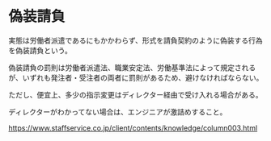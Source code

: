 # 偽装請負

実態は労働者派遣であるにもかかわらず、形式を請負契約のように偽装する行為を偽装請負という。

偽装請負の罰則は労働者派遣法、職業安定法、労働基準法によって規定されるが、いずれも発注者・受注者の両者に罰則があるため、避けなければならない。

ただし、便宜上、多少の指示変更はディレクター経由で受け入れる場合がある。

ディレクターがわかってない場合は、エンジニアが激詰めすること。

https://www.staffservice.co.jp/client/contents/knowledge/column003.html
